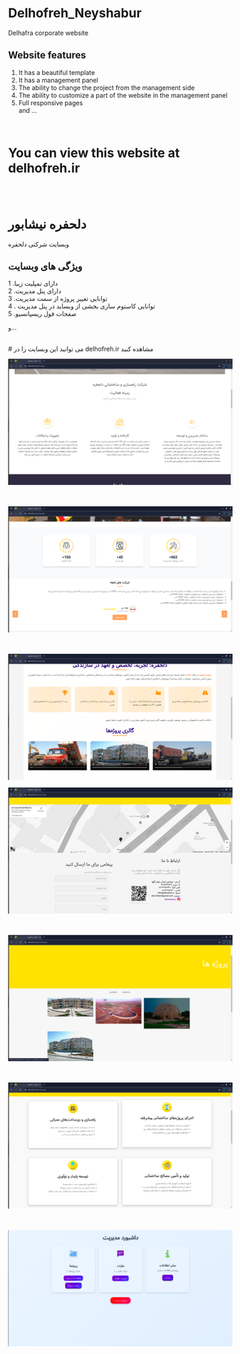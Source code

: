 


# Delhofreh_Neyshabur
Delhafra corporate website
## Website features 


1. It has a beautiful template
2. It has a management panel<br>
3. The ability to change the project from the management side<br>
4. The ability to customize a part of the website in the management panel<br>
5. Full responsive pages<br>
and ...
<br>

# You can view this website at delhofreh.ir

<br>
<br>

# دلحفره نیشابور

وبسایت شرکتی دلحفره

## ویژگی های وبسایت 


1 .دارای تمپلیت زیبا<br>
2 .دارای پنل مدیریت<br>
3 .توانایی تغییر پروژه از سمت مدیریت<br>
4 . توانایی کاستوم سازی بخشی از وبساید در پنل مدیریت<br>
5 .صفحات فول ریسپانسیو<br>

و...

<br>
# می توانید این وبسایت را در delhofreh.ir مشاهده کنید


<br>

![img_2.png](img_2.png)

<br>

![img_3.png](img_3.png)

<br>


![img_4.png](img_4.png)
<br>

![img_5.png](img_5.png)


<br>

![img_6.png](img_6.png)

<br>

![img_7.png](img_7.png)

<br>

![img_8.png](img_8.png)
